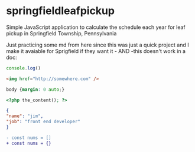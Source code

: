 # springfieldleafpickup
Simple JavaScript application to calculate the schedule each year for leaf pickup in Springfield Township, Pennsylvania

Just practicing some md from here since this was just a quick project and I make it avaiable for Sprigfield if they want it - AND -this doesn't work in a doc: 
```js
console.log()
```
```html
<img href="http://somewhere.com" />
```
```css
body {margin: 0 auto;}
```
```php
<?php the_content(); ?>
```
```json
{
"name": "jim",
"job": "front end developer"
}
```
```diff
- const nums = []
+ const nums = {}
```
